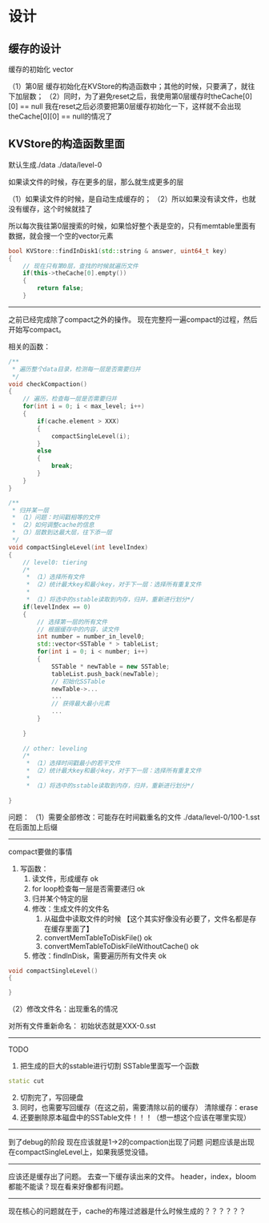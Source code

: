 # 设计

## 缓存的设计

缓存的初始化
vector<vector>

（1）第0层 缓存初始化在KVStore的构造函数中；其他的时候，只要满了，就往下加层数；
（2）同时，为了避免reset之后，我使用第0层缓存时theCache[0][0] == null
    我在reset之后必须要把第0层缓存初始化一下，这样就不会出现theCache[0][0] == null的情况了

## KVStore的构造函数里面

默认生成./data
./data/level-0

如果读文件的时候，存在更多的层，那么就生成更多的层

（1）如果读文件的时候，是自动生成缓存的；
（2）所以如果没有读文件，也就没有缓存，这个时候就挂了

所以每次我往第0层搜索的时候，如果恰好整个表是空的，只有memtable里面有数据，就会搜一个空的vector元素

```cpp
bool KVStore::findInDisk1(std::string & answer, uint64_t key)
{
    // 现在只有第0层，查找的时候就遍历文件
    if(this->theCache[0].empty())
    {
        return false;
    }
```

-------------------------------------------------------------------

之前已经完成除了compact之外的操作。
现在完整捋一遍compact的过程，然后开始写compact。

相关的函数：
```c++
/**
 * 遍历整个data目录，检测每一层是否需要归并
 */
void checkCompaction()
{
    // 遍历，检查每一层是否需要归并
    for(int i = 0; i < max_level; i++)
    {
        if(cache.element > XXX)
        {
            compactSingleLevel(i);
        }
        else
        {
            break;
        }
    }
}

/**
 * 归并某一层
 * （1）问题：时间戳相等的文件
 * （2）如何调整cache的信息
 * （3）层数到达最大层，往下添一层
 */
void compactSingleLevel(int levelIndex)
{
    // level0: tiering
    /*
     * （1）选择所有文件
     * （2）统计最大key和最小key，对于下一层：选择所有重复文件
     * 
     * （1）将选中的sstable读取到内存，归并，重新进行划分*/
    if(levelIndex == 0)
    {
        // 选择第一层的所有文件
        // 根据缓存中的内容，读文件
        int number = number_in_level0;
        std::vector<SSTable * > tableList;
        for(int i = 0; i < number; i++)
        {
            SSTable * newTable = new SSTable;
            tableList.push_back(newTable);
            // 初始化SSTable
            newTable->...
            ...
            // 获得最大最小元素
            ...
        }
        
    }
    
    // other: leveling
    /*
     * （1）选择时间戳最小的若干文件
     * （2）统计最大key和最小key，对于下一层：选择所有重复文件
     * 
     * （1）将选中的sstable读取到内存，归并，重新进行划分*/
    
}
```

问题：
（1）需要全部修改：可能存在时间戳重名的文件
./data/level-0/100-1.sst
在后面加上后缀


-----------------------------------------------------------
compact要做的事情
1. 写函数：
   1. 读文件，形成缓存  ok
   2. for loop检查每一层是否需要递归 ok
   3. 归并某个特定的层
   4. 修改：生成文件的文件名
      1. 从磁盘中读取文件的时候 【这个其实好像没有必要了，文件名都是存在缓存里面了】
      2. convertMemTableToDiskFile()    ok
      3. convertMemTableToDiskFileWithoutCache() ok
   5. 修改：findInDisk，需要遍历所有文件夹 ok


```c++
void compactSingleLevel()
{

}


```

（2）修改文件名：出现重名的情况

对所有文件重新命名：
初始状态就是XXX-0.sst

--------------------------------
TODO
1. 把生成的巨大的sstable进行切割
   SSTable里面写一个函数
```c++
static cut
```
2. 切割完了，写回硬盘
3. 同时，也需要写回缓存（在这之前，需要清除以前的缓存）
清除缓存：erase
4. 还要删除原本磁盘中的SSTable文件！！！（想一想这个应该在哪里实现）
-----------------------------------
到了debug的阶段
现在应该就是1->2的compaction出现了问题
问题应该是出现在compactSingleLevel上，如果我感觉没错。

----------------------------------
应该还是缓存出了问题。
去查一下缓存读出来的文件。
header，index，bloom都能不能读？现在看来好像都有问题。

-------------------------------------
现在核心的问题就在于，cache的布隆过滤器是什么时候生成的？？？？？？

